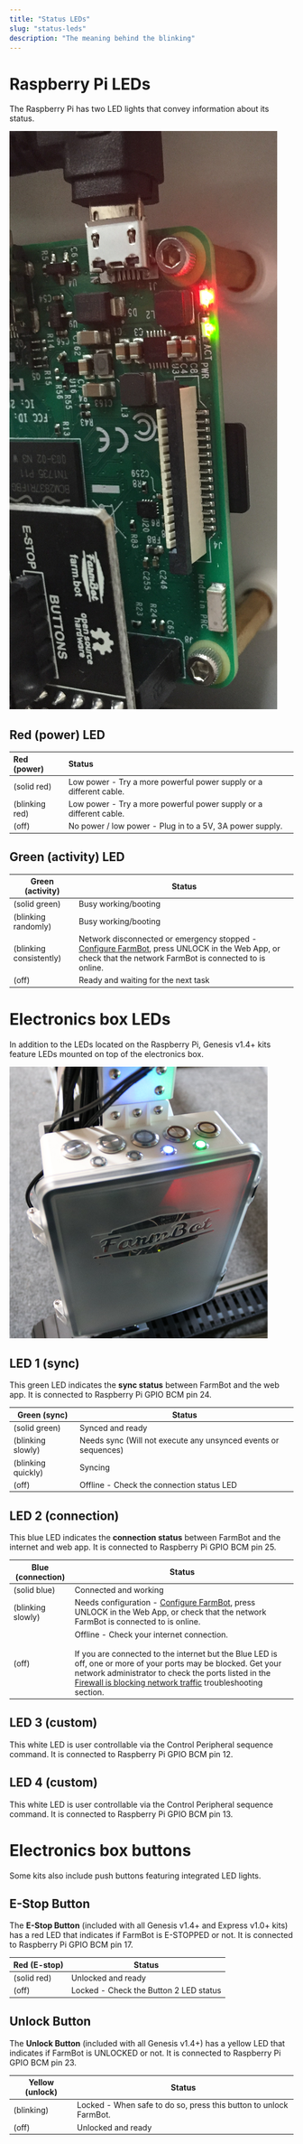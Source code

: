 ```yaml
---
title: "Status LEDs"
slug: "status-leds"
description: "The meaning behind the blinking"
---
```


# Raspberry Pi LEDs
The Raspberry Pi has two LED lights that convey information about its status.

![RASPBERRY_PI_LIGHTS.jpg](_images/RASPBERRY_PI_LIGHTS.jpg)

## Red (power) LED
Red (power) | Status
:--- | :---
<span class="fa fa-circle led red"></span> (solid red) | Low power - Try a more powerful power supply or a different cable.
<span class="fa fa-sun-o led red"></span> (blinking red) | Low power - Try a more powerful power supply or a different cable.
<span class="fa fa-circle-thin led red"></span>  (off) | No power / low power - Plug in to a 5V, 3A power supply.

## Green (activity) LED

|Green (activity)              |Status                        |
|------------------------------|------------------------------|
|<span class="fa fa-circle led green"></span> (solid green)|Busy working/booting
|<span class="fa fa-sun-o led green"></span> (blinking randomly)|Busy working/booting
|<span class="fa fa-sun-o led green"></span> (blinking consistently)|Network disconnected or emergency stopped - [Configure FarmBot](configurator.md), press <span class="fb-button fb-yellow">UNLOCK</span> in the Web App, or check that the network FarmBot is connected to is online.
|<span class="fa fa-circle-thin led green"></span> (off)|Ready and waiting for the next task

# Electronics box LEDs
In addition to the LEDs located on the Raspberry Pi, Genesis v1.4+ kits feature LEDs mounted on top of the electronics box.

![LEDs.png](_images/LEDs.png)

## LED 1 (sync)
This green LED indicates the **sync status** between FarmBot and the web app. It is connected to Raspberry Pi GPIO BCM pin 24.

|Green (sync)                  |Status                        |
|------------------------------|------------------------------|
|<span class="fa fa-circle led green"></span> (solid green)|Synced and ready
|<span class="fa fa-sun-o led green"></span> (blinking slowly)|Needs sync (Will not execute any unsynced events or sequences)
|<span class="fa fa-sun-o led green"></span> (blinking quickly)|Syncing
|<span class="fa fa-circle-thin led green"></span> (off)|Offline - Check the connection status LED

## LED 2 (connection)
This blue LED indicates the **connection status** between FarmBot and the internet and web app. It is connected to Raspberry Pi GPIO BCM pin 25.

|Blue (connection)             |Status                        |
|------------------------------|------------------------------|
|<span class="fa fa-circle led blue"></span> (solid blue)|Connected and working
|<span class="fa fa-sun-o led blue"></span> (blinking slowly)|Needs configuration - [Configure FarmBot](configurator.md), press <span class="fb-button fb-yellow">UNLOCK</span> in the Web App, or check that the network FarmBot is connected to is online.
|<span class="fa fa-circle-thin led blue"></span> (off)|Offline - Check your internet connection.<br><br>If you are connected to the internet but the Blue LED is off, one or more of your ports may be blocked. Get your network administrator to check the ports listed in the [Firewall is blocking network traffic](../../Extras/troubleshooting/connecting-farmbot-to-the-web-app.md#6-firewall-is-blocking-network-traffic) troubleshooting section.

## LED 3 (custom)
This white LED is user controllable via the <span class="fb-step fb-write-pin">Control Peripheral</span> sequence command. It is connected to Raspberry Pi GPIO BCM pin 12.

## LED 4 (custom)
This white LED is user controllable via the <span class="fb-step fb-write-pin">Control Peripheral</span> sequence command. It is connected to Raspberry Pi GPIO BCM pin 13.

# Electronics box buttons
Some kits also include push buttons featuring integrated LED lights.

## E-Stop Button
The **E-Stop Button** (included with all Genesis v1.4+ and Express v1.0+ kits) has a red LED that indicates if FarmBot is <span class="fb-button fb-red">E-STOPPED</span> or not. It is connected to Raspberry Pi GPIO BCM pin 17.

|Red (E-stop)                  |Status                        |
|------------------------------|------------------------------|
|<span class="fa fa-circle led red"></span> (solid red)|Unlocked and ready
|<span class="fa fa-circle-thin led red"></span> (off)|Locked - Check the Button 2 LED status

## Unlock Button
The **Unlock Button** (included with all Genesis v1.4+) has a yellow LED that indicates if FarmBot is <span class="fb-button fb-yellow">UNLOCKED</span> or not. It is connected to Raspberry Pi GPIO BCM pin 23.

|Yellow (unlock)               |Status                        |
|------------------------------|------------------------------|
|<span class="fa fa-sun-o led orange"></span> (blinking)|Locked - When safe to do so, press this button to unlock FarmBot.
|<span class="fa fa-circle-thin led orange"></span> (off)|Unlocked and ready

